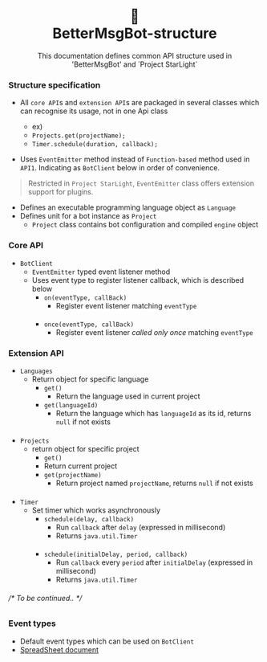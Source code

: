 <h1 align="center">📜<br>BetterMsgBot-structure</h1>

<p align="center">
This documentation defines common API structure used in
<br>'BetterMsgBot' and `Project StarLight`
</p>

### Structure specification
+ All `core API`s and `extension API`s are packaged in several classes
which can recognise its usage, not in one Api class
    + ex)
    + `Projects.get(projectName);`
    + `Timer.schedule(duration, callback);`

+ Uses `EventEmitter` method instead of `Function-based` method used in
`API1`. Indicating as `BotClient` below in order of convenience.
> Restricted in `Project StarLight`, `EventEmitter` class offers
> extension support for plugins.

+ Defines an executable programming language object as `Language`
+ Defines unit for a bot instance as `Project`
    + `Project` class contains bot configuration and compiled `engine` object

### Core API
+ `BotClient`
    + `EventEmitter` typed event listener method
    + Uses event type to register listener callback, which is described below
        + `on(eventType, callBack)`
            + Register event listener matching `eventType`
          ####
        + `once(eventType, callBack)`
            + Register event listener *called only once* matching `eventType`

### Extension API
+ `Languages`
    + Return object for specific language
        + `get()`
            + Return the language used in current project
        + `get(languageId)`
            + Return the language which has `languageId` as its id,
          returns `null` if not exists
####
+ `Projects`
    + return object for specific project
        + `get()`
        + Return current project
        + `get(projectName)`
            + Return project named `projectName`, returns `null` if not exists
####
+ `Timer`
    + Set timer which works asynchronously
        + `schedule(delay, callback)`
            + Run `callback` after `delay` (expressed in millisecond)
            + Returns `java.util.Timer`
      ####
        + `schedule(initialDelay, period, callback)`
            + Run `callback` every `period` after `initialDelay` (expressed in millisecond)
            + Returns `java.util.Timer`

###### /* To be continued.. */

### Event types
+ Default event types which can be used on `BotClient`
+ [SpreadSheet document](https://docs.google.com/spreadsheets/d/103k-cqYOIrk9ZpHiu1ZbEKqFNTkxnJXrrPJKfLvxUlY)

